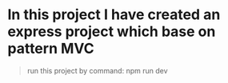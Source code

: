 # In this project I have created an express project which base on pattern MVC

> run this project by command: npm run dev